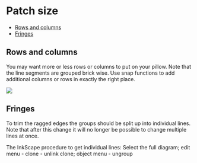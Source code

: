 Patch size
==========

* [Rows and columns](#rows-and-columns)
* [Fringes](#fringes)

Rows and columns
----------------

You may want more or less rows or columns to put on your pillow. Note that the line segments are grouped brick wise. Use snap functions to add additional columns or rows in exactly the right place. 

![](https://raw.githubusercontent.com/wiki/d-bl/GroundForge/add-column.png)

Fringes
-------

To trim the ragged edges the groups should be split up into individual lines. Note that after this change it will no longer be possible to change multiple lines at once.

The InkScape procedure to get individual lines: Select the full diagram; edit menu - clone - unlink clone; object menu - ungroup